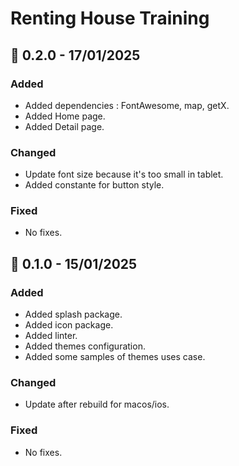 # Renting House Training


## 🚀 0.2.0 - 17/01/2025
### Added

- Added dependencies : FontAwesome, map, getX.
- Added Home page.
- Added Detail page.

### Changed

- Update font size because it's too small in tablet.
- Added constante for button style.

### Fixed

- No fixes.


## 🚀 0.1.0 - 15/01/2025
### Added

- Added splash package.
- Added icon package.
- Added linter.
- Added themes configuration.
- Added some samples of themes uses case.

### Changed

- Update after rebuild for macos/ios.

### Fixed

- No fixes.